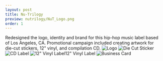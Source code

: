 ```yaml
---
layout: post
title: Nu-Trilogy
preview: nutrilogy/NuT_Logo.png
order: 1
---
```

Redesigned the logo, identity and brand for this hip-hop music label based of Los Angeles, CA. Promotional campaign included creating artwork for die-cut stickers, 12" vinyl, and compilation CD.
![Logo](NuT_Logo.png)
![Die Cut Sticker](NuT_Sticker.png)
![CD Label](NuT_CD.png)
![12" Vinyl Label](NuT12inch.png)12" Vinyl Label
![Business Card](NuT_BCard.png)
